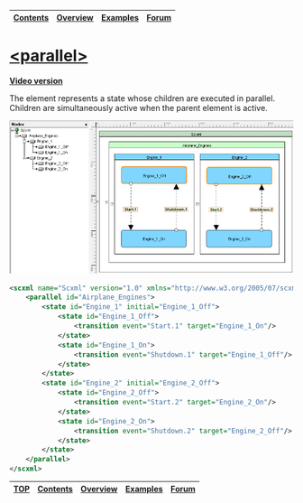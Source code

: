 <a name="top-anchor"/>

| [Contents](../README.md#table-of-contents) | [Overview](../README.md#scxml-overview) | [Examples](../README.md#examples) | [Forum](https://github.com/alexzhornyak/SCXML-tutorial/discussions) |
|---|---|---|---|

# [\<parallel\>](https://www.w3.org/TR/scxml/#parallel)

**[Video version](https://youtu.be/VOKu7TYXN_s)**

The element represents a state whose children are executed in parallel. Children are simultaneously active when the parent element is active.

![parallel - desc](../Images/3%20-%20Parallel%20with%20tree.gif)

```xml
<scxml name="Scxml" version="1.0" xmlns="http://www.w3.org/2005/07/scxml">
	<parallel id="Airplane_Engines">
		<state id="Engine_1" initial="Engine_1_Off">
			<state id="Engine_1_Off">
				<transition event="Start.1" target="Engine_1_On"/>
			</state>
			<state id="Engine_1_On">
				<transition event="Shutdown.1" target="Engine_1_Off"/>
			</state>
		</state>
		<state id="Engine_2" initial="Engine_2_Off">
			<state id="Engine_2_Off">
				<transition event="Start.2" target="Engine_2_On"/>
			</state>
			<state id="Engine_2_On">
				<transition event="Shutdown.2" target="Engine_2_Off"/>
			</state>
		</state>
	</parallel>
</scxml>
```

| [TOP](#top-anchor) | [Contents](../README.md#table-of-contents) | [Overview](../README.md#scxml-overview) | [Examples](../README.md#examples) | [Forum](https://github.com/alexzhornyak/SCXML-tutorial/discussions) |
|---|---|---|---|---|
